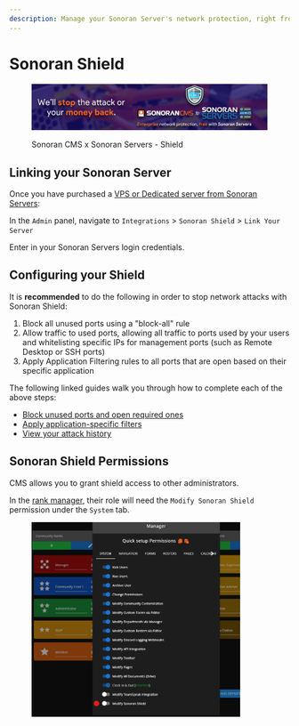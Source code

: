 ```yaml
---
description: Manage your Sonoran Server's network protection, right from the CMS!
---
```


# Sonoran Shield

<figure><img src="../.gitbook/assets/image (1) (1) (1) (1) (1) (1) (1) (1) (1) (1) (1) (1) (1) (1) (1) (1) (1).png" alt=""><figcaption><p>Sonoran CMS x Sonoran Servers - Shield</p></figcaption></figure>

## Linking your Sonoran Server

Once you have purchased a [VPS or Dedicated server from Sonoran Servers](https://sonoranservers.com/):

In the `Admin` panel, navigate to `Integrations` > `Sonoran Shield` > `Link Your Server`

Enter in your Sonoran Servers login credentials.

## Configuring your Shield

It is **recommended** to do the following in order to stop network attacks with Sonoran Shield:

1. Block all unused ports using a "block-all" rule
2. Allow traffic to used ports, allowing all traffic to ports used by your users and whitelisting specific IPs for management ports (such as Remote Desktop or SSH ports)
3. Apply Application Filtering rules to all ports that are open based on their specific application

The following linked guides walk you through how to complete each of the above steps:

* [Block unused ports and open required ones](https://info.sonoranservers.com/tutorials/sonoran-shield/firewall-rules)
* [Apply application-specific filters](https://info.sonoranservers.com/tutorials/sonoran-shield/application-filters)
* [View your attack history](https://info.sonoranservers.com/tutorials/sonoran-shield/attack-history)

## Sonoran Shield Permissions

CMS allows you to grant shield access to other administrators.

In the [rank manager](../tutorials/user-management/creating-departments.md), their role will need the `Modify Sonoran Shield` permission under the `System` tab.

<figure><img src="../.gitbook/assets/image (6) (1) (1) (1).png" alt="" width="375"><figcaption></figcaption></figure>
